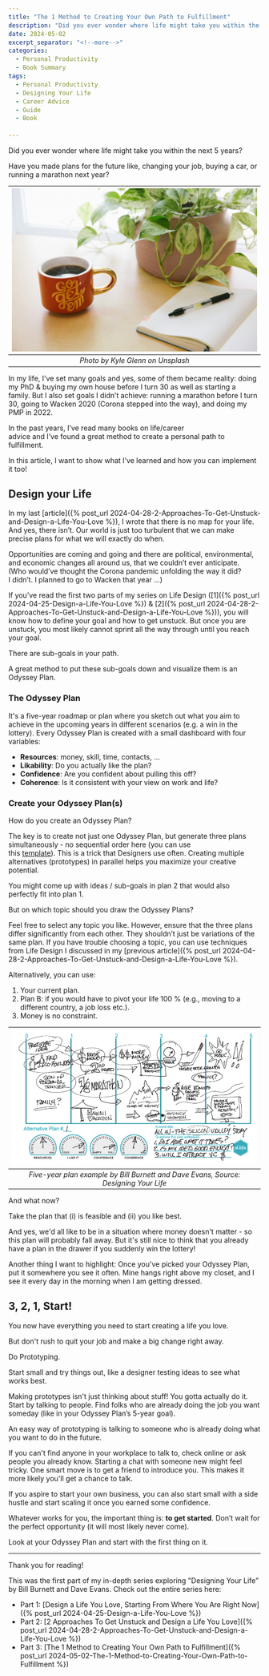 ```yaml
---
title: "The 1 Method to Creating Your Own Path to Fulfillment"
description: "Did you ever wonder where life might take you within the next 5 years? Have you made plans for the future like, changing your job, buying a car, or running a marathon next year?"
date: 2024-05-02
excerpt_separator: "<!--more-->"
categories:
  - Personal Productivity
  - Book Summary
tags:
  - Personal Productivity
  - Designing Your Life
  - Career Advice
  - Guide
  - Book

---
```


Did you ever wonder where life might take you within the next 5 years?

Have you made plans for the future like, changing your job, buying a car, or running a marathon next year?

| ![image](/assets/images/kyle-glenn-go-get-em-unsplash.jpg) |
|:--:|
| *Photo by Kyle Glenn on Unsplash* |

In my life, I’ve set many goals and yes, some of them became reality: doing my PhD & buying my own house before I turn 30 as well as starting a family. But I also set goals I didn’t achieve: running a marathon before I turn 30, going to Wacken 2020 (Corona stepped into the way), and doing my PMP in 2022.

In the past years, I’ve read many books on life/career advice and I’ve found a great method to create a personal path to fulfillment.

In this article, I want to show what I’ve learned and how you can implement it too!

## Design your Life

In my last [article]({% post_url 2024-04-28-2-Approaches-To-Get-Unstuck-and-Design-a-Life-You-Love %}), I wrote that there is no map for your life. And yes, there isn’t. Our world is just too turbulent that we can make precise plans for what we will exactly do when.

Opportunities are coming and going and there are political, environmental, and economic changes all around us, that we couldn’t ever anticipate. (Who would’ve thought the Corona pandemic unfolding the way it did? I didn’t. I planned to go to Wacken that year …)

If you’ve read the first two parts of my series on Life Design ([1]({% post_url 2024-04-25-Design-a-Life-You-Love %}) & [2]({% post_url 2024-04-28-2-Approaches-To-Get-Unstuck-and-Design-a-Life-You-Love %})), you will know how to define your goal and how to get unstuck. But once you are unstuck, you most likely cannot sprint all the way through until you reach your goal.

There are sub-goals in your path.

A great method to put these sub-goals down and visualize them is an Odyssey Plan.

### The Odyssey Plan

It's a five-year roadmap or plan where you sketch out what you aim to achieve in the upcoming years in different scenarios (e.g. a win in the lottery). Every Odyssey Plan is created with a small dashboard with four variables:

- **Resources**: money, skill, time, contacts, …
- **Likability**: Do you actually like the plan?
- **Confidence**: Are you confident about pulling this off?
- **Coherence**: Is it consistent with your view on work and life?

### Create your Odyssey Plan(s)

How do you create an Odyssey Plan?

The key is to create not just one Odyssey Plan, but generate three plans simultaneously - no sequential order here (you can use this [template](https://designingyour.life/wp-content/uploads/2023/11/DYL-Odyssey-Planning-Worksheet-v21.pdf)). This is a trick that Designers use often. Creating multiple alternatives (prototypes) in parallel helps you maximize your creative potential.

You might come up with ideas / sub-goals in plan 2 that would also perfectly fit into plan 1.

But on which topic should you draw the Odyssey Plans?

Feel free to select any topic you like. However, ensure that the three plans differ significantly from each other. They shouldn’t just be variations of the same plan. If you have trouble choosing a topic, you can use techniques from Life Design I discussed in my [previous article]({% post_url 2024-04-28-2-Approaches-To-Get-Unstuck-and-Design-a-Life-You-Love %}).

Alternatively, you can use:

1. Your current plan.
2. Plan B: if you would have to pivot your life 100 % (e.g., moving to a different country, a job loss etc.).
3. Money is no constraint.

| ![image](/assets/images/designing_your_life/OdysseyPlan_Example.PNG) |
|:--:|
| *Five-year plan example by Bill Burnett and Dave Evans, Source: Designing Your Life* |

And what now?

Take the plan that (i) is feasible and (ii) you like best.

And yes, we'd all like to be in a situation where money doesn't matter - so this plan will probably fall away. But it's still nice to think that you already have a plan in the drawer if you suddenly win the lottery!

Another thing I want to highlight: Once you've picked your Odyssey Plan, put it somewhere you see it often. Mine hangs right above my closet, and I see it every day in the morning when I am getting dressed.

## 3, 2, 1, Start!

You now have everything you need to start creating a life you love.

But don't rush to quit your job and make a big change right away.

Do Prototyping.

Start small and try things out, like a designer testing ideas to see what works best.

Making prototypes isn't just thinking about stuff! You gotta actually do it. Start by talking to people. Find folks who are already doing the job you want someday (like in your Odyssey Plan’s 5-year goal).

An easy way of prototyping is talking to someone who is already doing what you want to do in the future.

If you can't find anyone in your workplace to talk to, check online or ask people you already know. Starting a chat with someone new might feel tricky. One smart move is to get a friend to introduce you. This makes it more likely you'll get a chance to talk.

If you aspire to start your own business, you can also start small with a side hustle and start scaling it once you earned some confidence.

Whatever works for you, the important thing is: **to get started**. Don’t wait for the perfect opportunity (it will most likely never come).

Look at your Odyssey Plan and start with the first thing on it.

---

Thank you for reading!

This was the first part of my in-depth series exploring "Designing Your Life” by Bill Burnett and Dave Evans. Check out the entire series here:

- Part 1: [Design a Life You Love, Starting From Where You Are Right Now]({% post_url 2024-04-25-Design-a-Life-You-Love %})
- Part 2: [2 Approaches To Get Unstuck and Design a Life You Love]({% post_url 2024-04-28-2-Approaches-To-Get-Unstuck-and-Design-a-Life-You-Love %})
- Part 3: [The 1 Method to Creating Your Own Path to Fulfillment]({% post_url 2024-05-02-The-1-Method-to-Creating-Your-Own-Path-to-Fulfillment %})